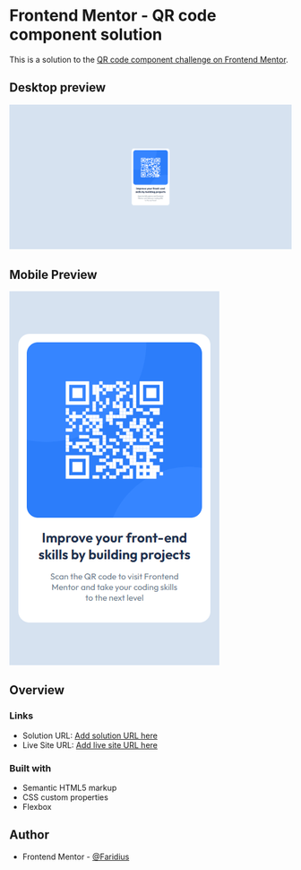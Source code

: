 # Frontend Mentor - QR code component solution

This is a solution to the [QR code component challenge on Frontend Mentor](https://www.frontendmentor.io/challenges/qr-code-component-iux_sIO_H).

## Desktop preview

![Desktop preview for the QR code component coding challenge](../qr-code-component-main/design/desktop-screenshot.png)

## Mobile Preview

![Mobile preview for the QR code component coding challenge](../qr-code-component-main/design/mobile-screenshot.png)

## Overview

### Links

- Solution URL: [Add solution URL here](https://your-solution-url.com)
- Live Site URL: [Add live site URL here](https://your-live-site-url.com)

### Built with

- Semantic HTML5 markup
- CSS custom properties
- Flexbox

## Author

- Frontend Mentor - [@Faridius](https://www.frontendmentor.io/profile/Faridius)

